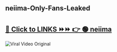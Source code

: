 
 ## neiima-Only-Fans-Leaked

# <h2><a href="https://clipsfans.com/neiima&ref=git">🔗 Click to LINKS ⏩⏩ 👉 🟢 neiima </a></h2>

<a href="https://clipsfans.com/neiima&ref=git" rel="nofollow" data-target="animated-image.originalLink"><img src="https://i.ibb.co.com/xMMVF88/686577567.gif" alt="Viral Video Original" style="max-width: 100%; display: inline-block;" data-target="animated-image.originalImage"></a>
